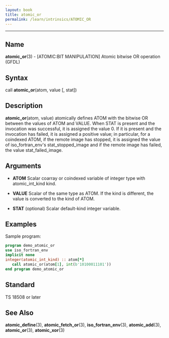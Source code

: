 ```yaml
---
layout: book
title: atomic_or
permalink: /learn/intrinsics/ATOMIC_OR
---
```

-------------------------------------------------------------------------------
## __Name__

__atomic\_or__(3) - \[ATOMIC:BIT MANIPULATION\] Atomic bitwise OR operation
(GFDL)

## __Syntax__

call __atomic\_or__(atom, value \[, stat\])

## __Description__

__atomic\_or__(atom, value) atomically defines ATOM with the bitwise OR
between the values of ATOM and VALUE. When STAT is present and the
invocation was successful, it is assigned the value 0. If it is present
and the invocation has failed, it is assigned a positive value; in
particular, for a coindexed ATOM, if the remote image has stopped, it is
assigned the value of iso\_fortran\_env's stat\_stopped\_image and if
the remote image has failed, the value stat\_failed\_image.

## __Arguments__

  - __ATOM__
    Scalar coarray or coindexed variable of integer type with
    atomic\_int\_kind kind.

  - __VALUE__
    Scalar of the same type as ATOM. If the kind is different, the value
    is converted to the kind of ATOM.

  - __STAT__
    (optional) Scalar default-kind integer variable.

## __Examples__

Sample program:

```fortran
program demo_atomic_or
use iso_fortran_env
implicit none
integer(atomic_int_kind) :: atom[*]
   call atomic_or(atom[1], int(b'10100011101'))
end program demo_atomic_or
```

## __Standard__

TS 18508 or later

## __See Also__

__atomic\_define__(3), __atomic\_fetch\_or__(3),
__iso\_fortran\_env__(3), __atomic\_add__(3), __atomic\_or__(3),
__atomic\_xor__(3)
